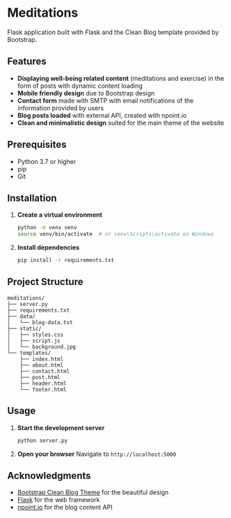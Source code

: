 # Meditations

Flask application built with Flask and the Clean Blog template provided by Bootstrap.

## Features

- **Displaying well-being related content** (meditations and exercise) in the form of posts with dynamic content loading
- **Mobile friendly design** due to Bootstrap design
- **Contact form** made with SMTP with email notifications of the information provided by users
- **Blog posts loaded** with external API, created with npoint.io
- **Clean and minimalistic design** suited for the main theme of the website

## Prerequisites

- Python 3.7 or higher
- pip
- Git

## Installation

1. **Create a virtual environment**

   ```bash
   python -m venv venv
   source venv/bin/activate  # or venv\Scripts\activate on Windows
   ```

2. **Install dependencies**
   ```bash
   pip install -r requirements.txt
   ```

## Project Structure

```
meditations/
├── server.py
├── requirements.txt
├── data/
│   └── blog-data.txt
├── static/
│   ├── styles.css
│   ├── script.js
│   └── background.jpg
└── templates/
    ├── index.html
    ├── about.html
    ├── contact.html
    ├── post.html
    ├── header.html
    └── footer.html
```

## Usage

1. **Start the development server**

   ```bash
   python server.py
   ```

2. **Open your browser**
   Navigate to `http://localhost:5000`

## Acknowledgments

- [Bootstrap Clean Blog Theme](https://startbootstrap.com/theme/clean-blog) for the beautiful design
- [Flask](https://flask.palletsprojects.com/) for the web framework
- [npoint.io](https://npoint.io/) for the blog content API

